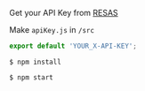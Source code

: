 Get your API Key from [RESAS](https://opendata.resas-portal.go.jp)

Make `apiKey.js` in `/src`

```apiKey.js
export default 'YOUR_X-API-KEY';
```

`$ npm install`

`$ npm start`
